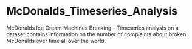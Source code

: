 # McDonalds_Timeseries_Analysis
McDonalds Ice Cream Machines Breaking - Timeseries analysis on a dataset contains information on the number of complaints about broken McDonalds over time all over the world.
